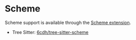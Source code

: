 # Scheme

Scheme support is available through the [Scheme extension](https://github.com/khulnasoft/editsync/tree/main/extensions/scheme).

- Tree Sitter: [6cdh/tree-sitter-scheme](https://github.com/6cdh/tree-sitter-scheme)
